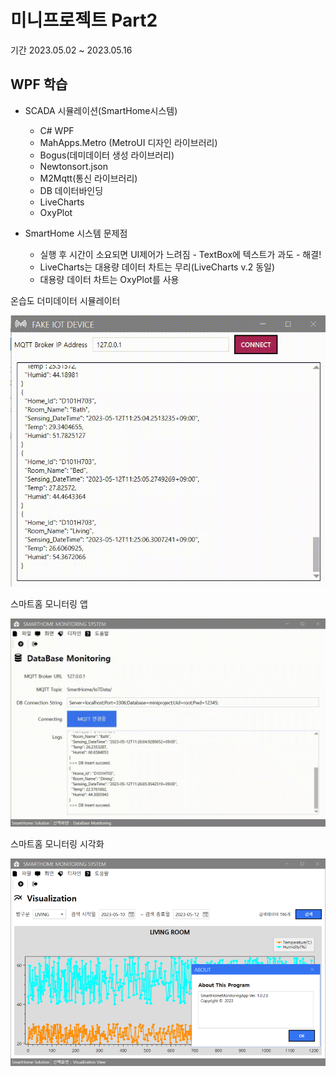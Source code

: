 # 미니프로젝트 Part2
기간 2023.05.02 ~ 2023.05.16

## WPF 학습
- SCADA 시뮬레이션(SmartHome시스템)
	- C# WPF
	- MahApps.Metro (MetroUI 디자인 라이브러리)
	- Bogus(데미데이터 생성 라이브러리)
	- Newtonsort.json
	- M2Mqtt(통신 라이브러리)
	- DB 데이터바인딩
	- LiveCharts
	- OxyPlot
	
- SmartHome 시스템 문제점
	- 실행 후 시간이 소요되면 UI제어가 느려짐 - TextBox에 텍스트가 과도 - 해결!
	- LiveCharts는 대용량 데이터 차트는 무리(LiveCharts v.2 동일)
	- 대용량 데이터 차트는 OxyPlot를 사용

온습도 더미데이터 시뮬레이터	

<img
src="https://raw.githubusercontent.com/YoungHunPark0/miniprojects/main/images/smarthome_publisher.gif" width="510">

스마트홈 모니터링 앱

<img
src="https://raw.githubusercontent.com/YoungHunPark0/miniprojects/main/images/smarthome_monitor1.gif" width="780">

스마트홈 모니터링 시각화

<img
src="https://raw.githubusercontent.com/YoungHunPark0/miniprojects/main/images/smarthome_monitor2.png" width="780">